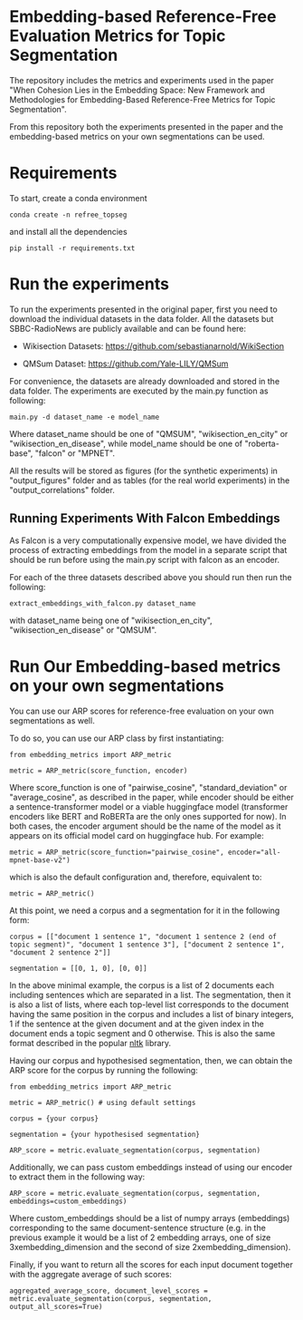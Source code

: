 # Embedding-based Reference-Free Evaluation Metrics for Topic Segmentation

The repository includes the metrics and experiments used in the paper "When Cohesion Lies in the Embedding Space: New Framework and Methodologies for Embedding-Based Reference-Free Metrics for Topic Segmentation".

From this repository both the experiments presented in the paper and the embedding-based metrics on your own segmentations can be used.

# Requirements

To start, create a conda environment

```
conda create -n refree_topseg
```

and install all the dependencies

```
pip install -r requirements.txt
```

# Run the experiments

To run the experiments presented in the original paper, first you need to download the individual datasets in the data folder. All the datasets but SBBC-RadioNews are publicly available and can be found here:

- Wikisection Datasets:  https://github.com/sebastianarnold/WikiSection

- QMSum Dataset:  https://github.com/Yale-LILY/QMSum

For convenience, the datasets are already downloaded and stored in the data folder.
The experiments are executed by the main.py function as following:

```
main.py -d dataset_name -e model_name
```

Where dataset_name should be one of "QMSUM", "wikisection_en_city" or "wikisection_en_disease", while model_name should be one of "roberta-base", "falcon" or "MPNET".

All the results will be stored as figures (for the synthetic experiments) in "output_figures" folder and as tables (for the real world experiments) in the "output_correlations" folder.

## Running Experiments With Falcon Embeddings
As Falcon is a very computationally expensive model, we have divided the process of extracting embeddings from the model in a separate script that should be run before using the main.py script with falcon as an encoder.

For each of the three datasets described above you should run then run the following:

```
extract_embeddings_with_falcon.py dataset_name
```

with dataset_name being one of "wikisection_en_city", "wikisection_en_disease" or "QMSUM".

# Run Our Embedding-based metrics on your own segmentations
You can use our ARP scores for reference-free evaluation on your own segmentations as well.

To do so, you can use our ARP class by first instantiating:

```
from embedding_metrics import ARP_metric

metric = ARP_metric(score_function, encoder)
```

Where score_function is one of "pairwise_cosine", "standard_deviation" or "average_cosine", as described in the paper, while encoder should be either a sentence-transformer model or a viable huggingface model (transformer encoders like BERT and RoBERTa are the only ones supported for now). In both cases, the encoder argument should be the name of the model as it appears on its official model card on huggingface hub. For example:

```
metric = ARP_metric(score_function="pairwise_cosine", encoder="all-mpnet-base-v2")
```

which is also the default configuration and, therefore, equivalent to:
```
metric = ARP_metric()
```

At this point, we need a corpus and a segmentation for it in the following form:
```
corpus = [["document 1 sentence 1", "document 1 sentence 2 (end of topic segment)", "document 1 sentence 3"], ["document 2 sentence 1", "document 2 sentence 2"]]

segmentation = [[0, 1, 0], [0, 0]]
```

In the above minimal example, the corpus is a list of 2 documents each including sentences which are separated in a list. The segmentation, then it is also a list of lists, where each top-level list corresponds to the document having the same position in the corpus and includes a list of binary integers, 1 if the sentence at the given document and at the given index in the document ends a topic segment and 0 otherwise. This is also the same format described in the popular [nltk](https://www.nltk.org/api/nltk.metrics.segmentation.html) library.

Having our corpus and hypothesised segmentation, then, we can obtain the ARP score for the corpus by running the following:
```
from embedding_metrics import ARP_metric

metric = ARP_metric() # using default settings

corpus = {your corpus}

segmentation = {your hypothesised segmentation}

ARP_score = metric.evaluate_segmentation(corpus, segmentation)
```

Additionally, we can pass custom embeddings instead of using our encoder to extract them in the following way:
```
ARP_score = metric.evaluate_segmentation(corpus, segmentation, embeddings=custom_embeddings)
```
Where custom_embeddings should be a list of numpy arrays (embeddings) corresponding to the same document-sentence structure (e.g. in the previous example it would be a list of 2 embedding arrays, one of size 3xembedding_dimension and the second of size 2xembedding_dimension).

Finally, if you want to return all the scores for each input document together with the aggregate average of such scores:
```
aggregated_average_score, document_level_scores = metric.evaluate_segmentation(corpus, segmentation, output_all_scores=True)
```
